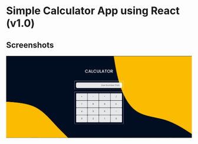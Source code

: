 # Simple Calculator App using React (v1.0)

## Screenshots

![Home Screenshot](./public/Images/screenShot.png "Optional Title")